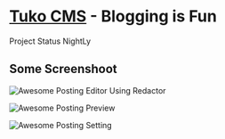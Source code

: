 # [Tuko CMS](http://tukocms.com) - Blogging is Fun

Project Status NightLy

## Some Screenshoot

![Awesome Posting Editor Using Redactor](https://raw.github.com/purwandi/tuko/master/capture/post-editor.png "Posting Editor")

![Awesome Posting Preview](https://raw.github.com/purwandi/tuko/master/capture/post-preview.png "Posting Preview")

![Awesome Posting Setting](https://raw.github.com/purwandi/tuko/master/capture/post-setting.png "Posting Setting")